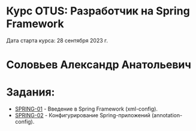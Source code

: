 # Курс OTUS: Разработчик на Spring Framework
Дата старта курса: 28 сентября 2023 г.

# Соловьев Александр Анатольевич

# Задания:
- [SPRING-01](https://github.com/void2ptr/2023-09-otus-spring-Soloviev/tree/main/SPRING-01) - Введение в Spring Framework (xml-config).
- [SPRING-02](https://github.com/void2ptr/2023-09-otus-spring-Soloviev/tree/main/SPRING-02) - Конфигурирование Spring-приложений (annotation-config).
